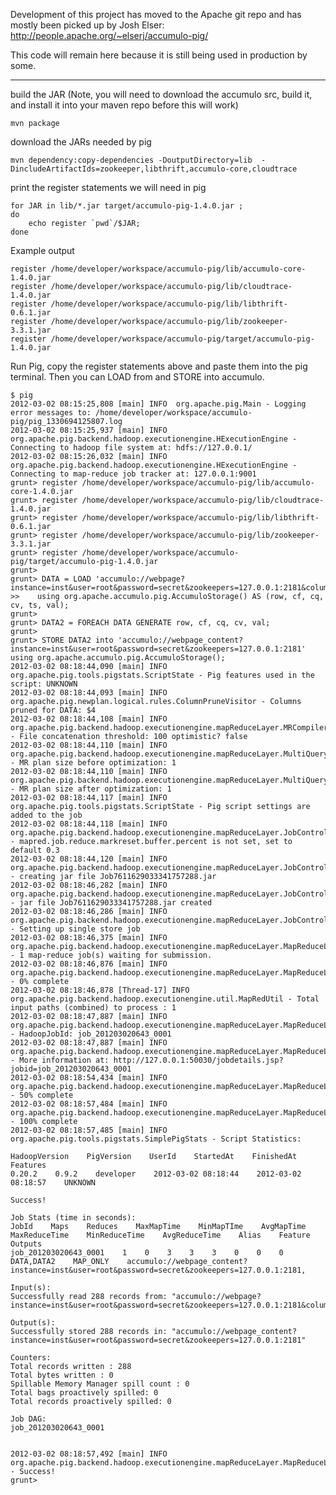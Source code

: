 Development of this project has moved to the Apache git repo and has mostly been picked up by Josh Elser: http://people.apache.org/~elserj/accumulo-pig/

This code will remain here because it is still being used in production by some.

---

build the JAR (Note, you will need to download the accumulo src, build it, and install it into your maven repo before this will work)

    mvn package

download the JARs needed by pig

    mvn dependency:copy-dependencies -DoutputDirectory=lib  -DincludeArtifactIds=zookeeper,libthrift,accumulo-core,cloudtrace

print the register statements we will need in pig

    for JAR in lib/*.jar target/accumulo-pig-1.4.0.jar ; 
    do 
        echo register `pwd`/$JAR; 
    done

Example output

    register /home/developer/workspace/accumulo-pig/lib/accumulo-core-1.4.0.jar
    register /home/developer/workspace/accumulo-pig/lib/cloudtrace-1.4.0.jar
    register /home/developer/workspace/accumulo-pig/lib/libthrift-0.6.1.jar
    register /home/developer/workspace/accumulo-pig/lib/zookeeper-3.3.1.jar
    register /home/developer/workspace/accumulo-pig/target/accumulo-pig-1.4.0.jar

Run Pig, copy the register statements above and paste them into the pig terminal.  Then you can LOAD from and STORE into accumulo.

    $ pig
    2012-03-02 08:15:25,808 [main] INFO  org.apache.pig.Main - Logging error messages to: /home/developer/workspace/accumulo-pig/pig_1330694125807.log
    2012-03-02 08:15:25,937 [main] INFO  org.apache.pig.backend.hadoop.executionengine.HExecutionEngine - Connecting to hadoop file system at: hdfs://127.0.0.1/
    2012-03-02 08:15:26,032 [main] INFO  org.apache.pig.backend.hadoop.executionengine.HExecutionEngine - Connecting to map-reduce job tracker at: 127.0.0.1:9001
    grunt> register /home/developer/workspace/accumulo-pig/lib/accumulo-core-1.4.0.jar
    grunt> register /home/developer/workspace/accumulo-pig/lib/cloudtrace-1.4.0.jar
    grunt> register /home/developer/workspace/accumulo-pig/lib/libthrift-0.6.1.jar
    grunt> register /home/developer/workspace/accumulo-pig/lib/zookeeper-3.3.1.jar
    grunt> register /home/developer/workspace/accumulo-pig/target/accumulo-pig-1.4.0.jar
    grunt> 
    grunt> DATA = LOAD 'accumulo://webpage?instance=inst&user=root&password=secret&zookeepers=127.0.0.1:2181&columns=f:cnt' 
    >>    using org.apache.accumulo.pig.AccumuloStorage() AS (row, cf, cq, cv, ts, val);
    grunt> 
    grunt> DATA2 = FOREACH DATA GENERATE row, cf, cq, cv, val;
    grunt> 
    grunt> STORE DATA2 into 'accumulo://webpage_content?instance=inst&user=root&password=secret&zookeepers=127.0.0.1:2181' using org.apache.accumulo.pig.AccumuloStorage();
    2012-03-02 08:18:44,090 [main] INFO  org.apache.pig.tools.pigstats.ScriptState - Pig features used in the script: UNKNOWN
    2012-03-02 08:18:44,093 [main] INFO  org.apache.pig.newplan.logical.rules.ColumnPruneVisitor - Columns pruned for DATA: $4
    2012-03-02 08:18:44,108 [main] INFO  org.apache.pig.backend.hadoop.executionengine.mapReduceLayer.MRCompiler - File concatenation threshold: 100 optimistic? false
    2012-03-02 08:18:44,110 [main] INFO  org.apache.pig.backend.hadoop.executionengine.mapReduceLayer.MultiQueryOptimizer - MR plan size before optimization: 1
    2012-03-02 08:18:44,110 [main] INFO  org.apache.pig.backend.hadoop.executionengine.mapReduceLayer.MultiQueryOptimizer - MR plan size after optimization: 1
    2012-03-02 08:18:44,117 [main] INFO  org.apache.pig.tools.pigstats.ScriptState - Pig script settings are added to the job
    2012-03-02 08:18:44,118 [main] INFO  org.apache.pig.backend.hadoop.executionengine.mapReduceLayer.JobControlCompiler - mapred.job.reduce.markreset.buffer.percent is not set, set to default 0.3
    2012-03-02 08:18:44,120 [main] INFO  org.apache.pig.backend.hadoop.executionengine.mapReduceLayer.JobControlCompiler - creating jar file Job7611629033341757288.jar
    2012-03-02 08:18:46,282 [main] INFO  org.apache.pig.backend.hadoop.executionengine.mapReduceLayer.JobControlCompiler - jar file Job7611629033341757288.jar created
    2012-03-02 08:18:46,286 [main] INFO  org.apache.pig.backend.hadoop.executionengine.mapReduceLayer.JobControlCompiler - Setting up single store job
    2012-03-02 08:18:46,375 [main] INFO  org.apache.pig.backend.hadoop.executionengine.mapReduceLayer.MapReduceLauncher - 1 map-reduce job(s) waiting for submission.
    2012-03-02 08:18:46,876 [main] INFO  org.apache.pig.backend.hadoop.executionengine.mapReduceLayer.MapReduceLauncher - 0% complete
    2012-03-02 08:18:46,878 [Thread-17] INFO  org.apache.pig.backend.hadoop.executionengine.util.MapRedUtil - Total input paths (combined) to process : 1
    2012-03-02 08:18:47,887 [main] INFO  org.apache.pig.backend.hadoop.executionengine.mapReduceLayer.MapReduceLauncher - HadoopJobId: job_201203020643_0001
    2012-03-02 08:18:47,887 [main] INFO  org.apache.pig.backend.hadoop.executionengine.mapReduceLayer.MapReduceLauncher - More information at: http://127.0.0.1:50030/jobdetails.jsp?jobid=job_201203020643_0001
    2012-03-02 08:18:54,434 [main] INFO  org.apache.pig.backend.hadoop.executionengine.mapReduceLayer.MapReduceLauncher - 50% complete
    2012-03-02 08:18:57,484 [main] INFO  org.apache.pig.backend.hadoop.executionengine.mapReduceLayer.MapReduceLauncher - 100% complete
    2012-03-02 08:18:57,485 [main] INFO  org.apache.pig.tools.pigstats.SimplePigStats - Script Statistics: 

    HadoopVersion    PigVersion    UserId    StartedAt    FinishedAt    Features
    0.20.2    0.9.2    developer    2012-03-02 08:18:44    2012-03-02 08:18:57    UNKNOWN

    Success!

    Job Stats (time in seconds):
    JobId    Maps    Reduces    MaxMapTime    MinMapTIme    AvgMapTime    MaxReduceTime    MinReduceTime    AvgReduceTime    Alias    Feature    Outputs
    job_201203020643_0001    1    0    3    3    3    0    0    0    DATA,DATA2    MAP_ONLY    accumulo://webpage_content?instance=inst&user=root&password=secret&zookeepers=127.0.0.1:2181,

    Input(s):
    Successfully read 288 records from: "accumulo://webpage?instance=inst&user=root&password=secret&zookeepers=127.0.0.1:2181&columns=f:cnt"

    Output(s):
    Successfully stored 288 records in: "accumulo://webpage_content?instance=inst&user=root&password=secret&zookeepers=127.0.0.1:2181"

    Counters:
    Total records written : 288
    Total bytes written : 0
    Spillable Memory Manager spill count : 0
    Total bags proactively spilled: 0
    Total records proactively spilled: 0

    Job DAG:
    job_201203020643_0001


    2012-03-02 08:18:57,492 [main] INFO  org.apache.pig.backend.hadoop.executionengine.mapReduceLayer.MapReduceLauncher - Success!
    grunt> 


